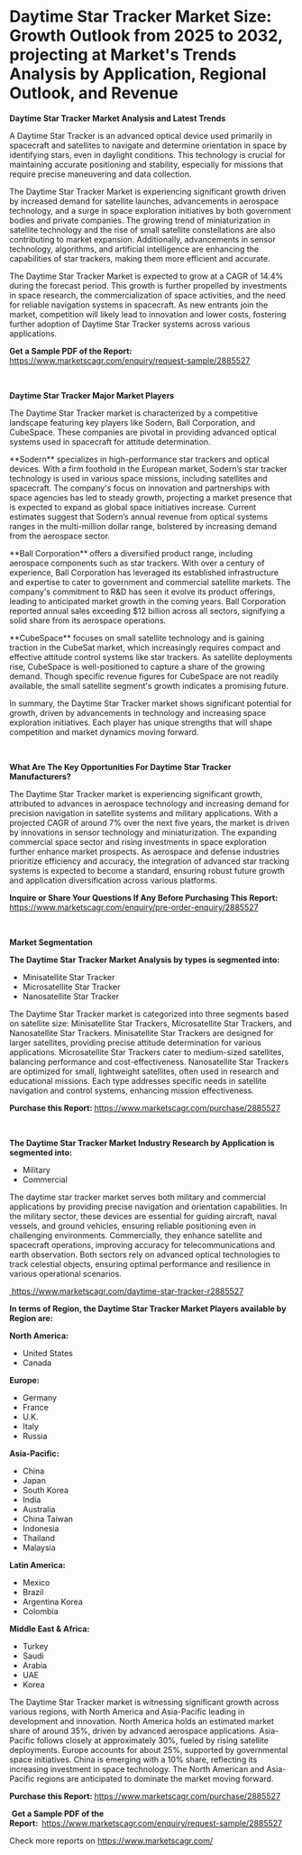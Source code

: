 <p><h1>Daytime Star Tracker Market Size: Growth Outlook from 2025 to 2032, projecting at Market's Trends Analysis by Application, Regional Outlook, and Revenue</h1></p><p><strong>Daytime Star Tracker Market Analysis and Latest Trends</strong></p>
<p><p>A Daytime Star Tracker is an advanced optical device used primarily in spacecraft and satellites to navigate and determine orientation in space by identifying stars, even in daylight conditions. This technology is crucial for maintaining accurate positioning and stability, especially for missions that require precise maneuvering and data collection.</p><p>The Daytime Star Tracker Market is experiencing significant growth driven by increased demand for satellite launches, advancements in aerospace technology, and a surge in space exploration initiatives by both government bodies and private companies. The growing trend of miniaturization in satellite technology and the rise of small satellite constellations are also contributing to market expansion. Additionally, advancements in sensor technology, algorithms, and artificial intelligence are enhancing the capabilities of star trackers, making them more efficient and accurate.</p><p>The Daytime Star Tracker Market is expected to grow at a CAGR of 14.4% during the forecast period. This growth is further propelled by investments in space research, the commercialization of space activities, and the need for reliable navigation systems in spacecraft. As new entrants join the market, competition will likely lead to innovation and lower costs, fostering further adoption of Daytime Star Tracker systems across various applications.</p></p>
<p><strong>Get a Sample PDF of the Report:&nbsp;</strong> <a href="https://www.marketscagr.com/enquiry/request-sample/2885527?utm_campaign=2566&utm_medium=2&utm_source=Github&utm_content=ia&utm_term=13032025&utm_id=daytime-star-tracker">https://www.marketscagr.com/enquiry/request-sample/2885527</a></p>
<p>&nbsp;</p>
<p><strong>Daytime Star Tracker Major Market Players</strong></p>
<p><p>The Daytime Star Tracker market is characterized by a competitive landscape featuring key players like Sodern, Ball Corporation, and CubeSpace. These companies are pivotal in providing advanced optical systems used in spacecraft for attitude determination.</p><p>**Sodern** specializes in high-performance star trackers and optical devices. With a firm foothold in the European market, Sodern’s star tracker technology is used in various space missions, including satellites and spacecraft. The company's focus on innovation and partnerships with space agencies has led to steady growth, projecting a market presence that is expected to expand as global space initiatives increase. Current estimates suggest that Sodern’s annual revenue from optical systems ranges in the multi-million dollar range, bolstered by increasing demand from the aerospace sector.</p><p>**Ball Corporation** offers a diversified product range, including aerospace components such as star trackers. With over a century of experience, Ball Corporation has leveraged its established infrastructure and expertise to cater to government and commercial satellite markets. The company's commitment to R&D has seen it evolve its product offerings, leading to anticipated market growth in the coming years. Ball Corporation reported annual sales exceeding $12 billion across all sectors, signifying a solid share from its aerospace operations.</p><p>**CubeSpace** focuses on small satellite technology and is gaining traction in the CubeSat market, which increasingly requires compact and effective attitude control systems like star trackers. As satellite deployments rise, CubeSpace is well-positioned to capture a share of the growing demand. Though specific revenue figures for CubeSpace are not readily available, the small satellite segment's growth indicates a promising future.</p><p>In summary, the Daytime Star Tracker market shows significant potential for growth, driven by advancements in technology and increasing space exploration initiatives. Each player has unique strengths that will shape competition and market dynamics moving forward.</p></p>
<p>&nbsp;</p>
<p><strong>What Are The Key Opportunities For Daytime Star Tracker Manufacturers?</strong></p>
<p><p>The Daytime Star Tracker market is experiencing significant growth, attributed to advances in aerospace technology and increasing demand for precision navigation in satellite systems and military applications. With a projected CAGR of around 7% over the next five years, the market is driven by innovations in sensor technology and miniaturization. The expanding commercial space sector and rising investments in space exploration further enhance market prospects. As aerospace and defense industries prioritize efficiency and accuracy, the integration of advanced star tracking systems is expected to become a standard, ensuring robust future growth and application diversification across various platforms.</p></p>
<p><strong>Inquire or Share Your Questions If Any Before Purchasing This Report:</strong> <a href="https://www.marketscagr.com/enquiry/pre-order-enquiry/2885527?utm_campaign=2566&utm_medium=2&utm_source=Github&utm_content=ia&utm_term=13032025&utm_id=daytime-star-tracker">https://www.marketscagr.com/enquiry/pre-order-enquiry/2885527</a></p>
<p>&nbsp;</p>
<p><strong>Market Segmentation</strong></p>
<p><strong>The Daytime Star Tracker Market Analysis by types is segmented into:</strong></p>
<p><ul><li> Minisatellite Star Tracker</li><li>Microsatellite Star Tracker</li><li>Nanosatellite Star Tracker </li></ul></p>
<p><p>The Daytime Star Tracker market is categorized into three segments based on satellite size: Minisatellite Star Trackers, Microsatellite Star Trackers, and Nanosatellite Star Trackers. Minisatellite Star Trackers are designed for larger satellites, providing precise attitude determination for various applications. Microsatellite Star Trackers cater to medium-sized satellites, balancing performance and cost-effectiveness. Nanosatellite Star Trackers are optimized for small, lightweight satellites, often used in research and educational missions. Each type addresses specific needs in satellite navigation and control systems, enhancing mission effectiveness.</p></p>
<p><strong>Purchase this Report:&nbsp;</strong><a href="https://www.marketscagr.com/purchase/2885527?utm_campaign=2566&utm_medium=2&utm_source=Github&utm_content=ia&utm_term=13032025&utm_id=daytime-star-tracker">https://www.marketscagr.com/purchase/2885527</a></p>
<p>&nbsp;</p>
<p><strong>The Daytime Star Tracker Market Industry Research by Application is segmented into:</strong></p>
<p><ul><li> Military</li><li>Commercial </li></ul></p>
<p><p>The daytime star tracker market serves both military and commercial applications by providing precise navigation and orientation capabilities. In the military sector, these devices are essential for guiding aircraft, naval vessels, and ground vehicles, ensuring reliable positioning even in challenging environments. Commercially, they enhance satellite and spacecraft operations, improving accuracy for telecommunications and earth observation. Both sectors rely on advanced optical technologies to track celestial objects, ensuring optimal performance and resilience in various operational scenarios.</p></p>
<p><a href="https://www.marketscagr.com/daytime-star-tracker-r2885527?utm_campaign=2566&utm_medium=2&utm_source=Github&utm_content=ia&utm_term=13032025&utm_id=daytime-star-tracker">&nbsp;https://www.marketscagr.com/daytime-star-tracker-r2885527</a></p>
<p><strong>In terms of Region, the Daytime Star Tracker Market Players available by Region are:</strong></p>
<p>
    <p> <strong> North America: </strong>
        <ul>
            <li>United States</li>
            <li>Canada</li>
        </ul>
        </p> 
    <p> <strong> Europe: </strong>
        <ul>
            <li>Germany</li>
            <li>France</li>
            <li>U.K.</li>
            <li>Italy</li>
            <li>Russia</li>
        </ul>
        </p> 
    <p> <strong> Asia-Pacific: </strong>
        <ul>
            <li>China</li>
            <li>Japan</li>
            <li>South Korea</li>
            <li>India</li>
            <li>Australia</li>
            <li>China Taiwan</li>
            <li>Indonesia</li>
            <li>Thailand</li>
            <li>Malaysia</li>
        </ul>
        </p> 
    <p> <strong> Latin America: </strong>
        <ul>
            <li>Mexico</li>
            <li>Brazil</li>
            <li>Argentina Korea</li>
            <li>Colombia</li>
        </ul>
        </p> 
    <p> <strong> Middle East & Africa: </strong>
        <ul>
            <li>Turkey</li>
            <li>Saudi</li>
            <li>Arabia</li>
            <li>UAE</li>
            <li>Korea</li>
        </ul>
    </p>
    </p>
<p><p>The Daytime Star Tracker market is witnessing significant growth across various regions, with North America and Asia-Pacific leading in development and innovation. North America holds an estimated market share of around 35%, driven by advanced aerospace applications. Asia-Pacific follows closely at approximately 30%, fueled by rising satellite deployments. Europe accounts for about 25%, supported by governmental space initiatives. China is emerging with a 10% share, reflecting its increasing investment in space technology. The North American and Asia-Pacific regions are anticipated to dominate the market moving forward.</p></p>
<p><strong>Purchase this Report: </strong><a href="https://www.marketscagr.com/purchase/2885527?utm_campaign=2566&utm_medium=2&utm_source=Github&utm_content=ia&utm_term=13032025&utm_id=daytime-star-tracker">https://www.marketscagr.com/purchase/2885527</a></p>
<p>&nbsp;<strong>Get a Sample PDF of the Report:&nbsp;&nbsp;</strong><a href="https://www.marketscagr.com/enquiry/request-sample/2885527?utm_campaign=2566&utm_medium=2&utm_source=Github&utm_content=ia&utm_term=13032025&utm_id=daytime-star-tracker">https://www.marketscagr.com/enquiry/request-sample/2885527</a></p>
<p><strong></strong></p>
<p>Check more reports on <a href="https://www.marketscagr.com/?utm_campaign=2566&utm_medium=2&utm_source=Github&utm_content=ia&utm_term=13032025&utm_id=daytime-star-tracker">https://www.marketscagr.com/</a></p>